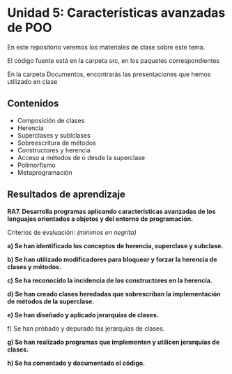# Unidad 5: Características avanzadas de POO

En este repositorio veremos los materiales de clase sobre este tema. 

El código fuente está en la carpeta src, en los paquetes correspondientes

En la carpeta Documentos, encontrarás las presentaciones que hemos utilizado en clase

## Contenidos

- Composición de clases
- Herencia
- Superclases y sublclases
- Sobreescritura de métodos
- Constructores y herencia
- Acceso a métodos de o desde la superclase
- Polimorfismo
- Metaprogramación
 
## Resultados de aprendizaje

**RA7. Desarrolla programas aplicando características avanzadas de los lenguajes orientados a objetos y del entorno de programación.**

Criterios de evaluación: *(mínimos en negrita)*

**a) Se han identificado los conceptos de herencia, superclase y subclase.**

**b) Se han utilizado modificadores para bloquear y forzar la herencia de clases y
métodos.**

**c) Se ha reconocido la incidencia de los constructores en la herencia.**

**d) Se han creado clases heredadas que sobrescriban la implementación de métodos de la superclase.**

**e) Se han diseñado y aplicado jerarquías de clases.**

f) Se han probado y depurado las jerarquías de clases.

**g) Se han realizado programas que implementen y utilicen jerarquías de clases.**

**h) Se ha comentado y documentado el código.**
